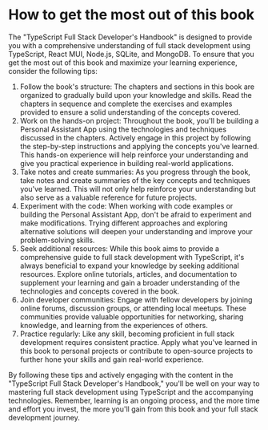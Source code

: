 # How to get the most out of this book

The "TypeScript Full Stack Developer's Handbook" is designed to provide you with a comprehensive understanding of full stack development using TypeScript, React MUI, Node.js, SQLite, and MongoDB. To ensure that you get the most out of this book and maximize your learning experience, consider the following tips:

1. Follow the book's structure: The chapters and sections in this book are organized to gradually build upon your knowledge and skills. Read the chapters in sequence and complete the exercises and examples provided to ensure a solid understanding of the concepts covered.
2. Work on the hands-on project: Throughout the book, you'll be building a Personal Assistant App using the technologies and techniques discussed in the chapters. Actively engage in this project by following the step-by-step instructions and applying the concepts you've learned. This hands-on experience will help reinforce your understanding and give you practical experience in building real-world applications.
3. Take notes and create summaries: As you progress through the book, take notes and create summaries of the key concepts and techniques you've learned. This will not only help reinforce your understanding but also serve as a valuable reference for future projects.
4. Experiment with the code: When working with code examples or building the Personal Assistant App, don't be afraid to experiment and make modifications. Trying different approaches and exploring alternative solutions will deepen your understanding and improve your problem-solving skills.
5. Seek additional resources: While this book aims to provide a comprehensive guide to full stack development with TypeScript, it's always beneficial to expand your knowledge by seeking additional resources. Explore online tutorials, articles, and documentation to supplement your learning and gain a broader understanding of the technologies and concepts covered in the book.
6. Join developer communities: Engage with fellow developers by joining online forums, discussion groups, or attending local meetups. These communities provide valuable opportunities for networking, sharing knowledge, and learning from the experiences of others.
7. Practice regularly: Like any skill, becoming proficient in full stack development requires consistent practice. Apply what you've learned in this book to personal projects or contribute to open-source projects to further hone your skills and gain real-world experience.

By following these tips and actively engaging with the content in the "TypeScript Full Stack Developer's Handbook," you'll be well on your way to mastering full stack development using TypeScript and the accompanying technologies. Remember, learning is an ongoing process, and the more time and effort you invest, the more you'll gain from this book and your full stack development journey.
